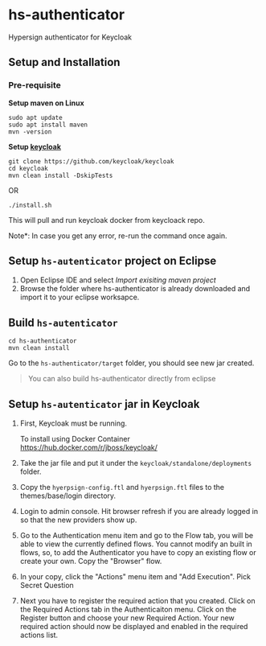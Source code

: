 # hs-authenticator
Hypersign authenticator for Keycloak

## Setup and Installation

### Pre-requisite

**Setup maven on Linux**


```
sudo apt update
sudo apt install maven
mvn -version

```

**Setup [keycloak](https://github.com/keycloak/keycloak)**

```
git clone https://github.com/keycloak/keycloak
cd keycloak
mvn clean install -DskipTests
```

OR

```
./install.sh
```

This will pull and run keycloak docker from keycloack repo. 

Note*: In case you get any error, re-run the command once again.

## Setup `hs-autenticator` project on Eclipse

1. Open Eclipse IDE and select *Import exisiting maven project*
2. Browse the folder where hs-authenticator is already downloaded and import it to your eclipse worksapce.

## Build `hs-autenticator`

```
cd hs-authenticator
mvn clean install
```
Go to the `hs-authenticator/target` folder, you should see new jar created.

> You can also build hs-authenticator directly from eclipse

## Setup `hs-autenticator` jar in Keycloak 

1. First, Keycloak must be running.
   
   To install using Docker Container https://hub.docker.com/r/jboss/keycloak/

2. Take the jar file and put it under the `keycloak/standalone/deployments` folder.

3. Copy the `hyerpsign-config.ftl` and `hyerpsign.ftl` files to the themes/base/login directory.

4. Login to admin console.  Hit browser refresh if you are already logged in so that the new providers show up.

5. Go to the Authentication menu item and go to the Flow tab, you will be able to view the currently
   defined flows.  You cannot modify an built in flows, so, to add the Authenticator you
   have to copy an existing flow or create your own.  Copy the "Browser" flow.

6. In your copy, click the "Actions" menu item and "Add Execution".  Pick Secret Question

7. Next you have to register the required action that you created. Click on the Required Actions tab in the Authenticaiton menu.
   Click on the Register button and choose your new Required Action.
   Your new required action should now be displayed and enabled in the required actions list.



